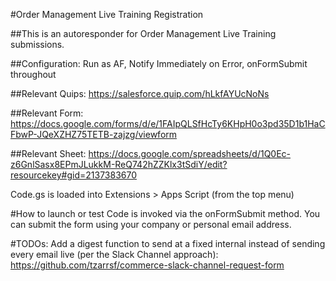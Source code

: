 #Order Management Live Training Registration

##This is an autoresponder for Order Management Live Training submissions.

##Configuration: Run as AF, Notify Immediately on Error, onFormSubmit throughout

##Relevant Quips:
https://salesforce.quip.com/hLkfAYUcNoNs

##Relevant Form:
https://docs.google.com/forms/d/e/1FAIpQLSfHcTy6KHpH0o3pd35D1b1HaCFbwP-JQeXZHZ75TETB-zajzg/viewform

##Relevant Sheet:
https://docs.google.com/spreadsheets/d/1Q0Ec-z6GnlSasx8EPmJLukkM-ReQ742hZZKlx3tSdiY/edit?resourcekey#gid=2137383670

Code.gs is loaded into Extensions > Apps Script (from the top menu)

#How to launch or test
Code is invoked via the onFormSubmit method. You can submit the form using your company or personal email address.

#TODOs:
Add a digest function to send at a fixed internal instead of sending every email live (per the Slack Channel approach): https://github.com/tzarrsf/commerce-slack-channel-request-form
